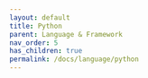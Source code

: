 ```yaml
---
layout: default
title: Python
parent: Language & Framework
nav_order: 5
has_children: true
permalink: /docs/language/python
---
```


